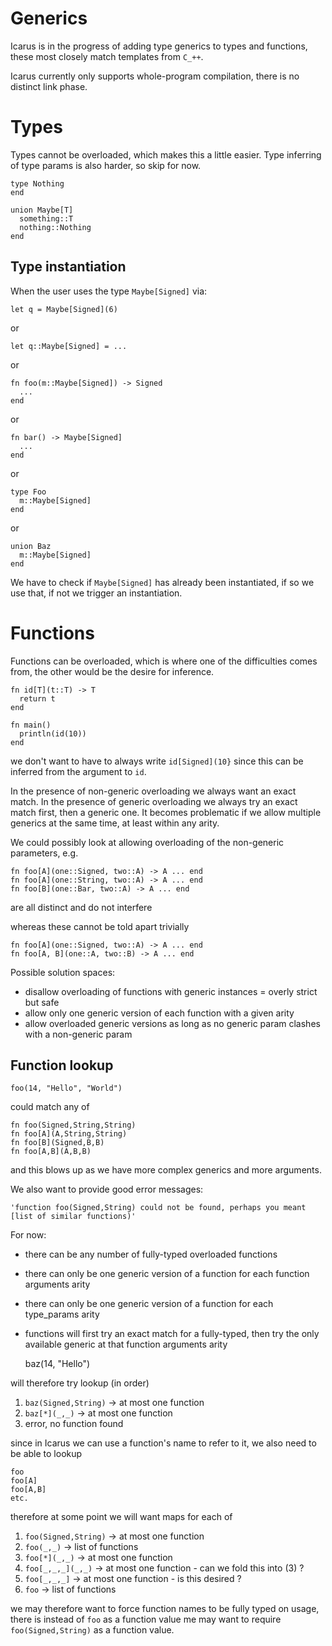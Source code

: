 Generics
========

Icarus is in the progress of adding type generics to types and functions,
these most closely match templates from `C_++`.

Icarus currently only supports whole-program compilation,
there is no distinct link phase.

Types
=====

Types cannot be overloaded, which makes this a little easier.
Type inferring of type params is also harder, so skip for now.

    type Nothing
    end

    union Maybe[T]
      something::T
      nothing::Nothing
    end

Type instantiation
------------------

When the user uses the type `Maybe[Signed]` via:

    let q = Maybe[Signed](6)

or

    let q::Maybe[Signed] = ...

or

    fn foo(m::Maybe[Signed]) -> Signed
      ...
    end

or

    fn bar() -> Maybe[Signed]
      ...
    end

or

    type Foo
      m::Maybe[Signed]
    end

or

    union Baz
      m::Maybe[Signed]
    end

We have to check if `Maybe[Signed]` has already been instantiated,
if so we use that,
if not we trigger an instantiation.

Functions
=========

Functions can be overloaded, which is where one of the difficulties comes from,
the other would be the desire for inference.

    fn id[T](t::T) -> T
      return t
    end

    fn main()
      println(id(10))
    end

we don't want to have to always write `id[Signed](10}` since this can be inferred
from the argument to `id`.

In the presence of non-generic overloading we always want an exact match.
In the presence of generic overloading we always try an exact match first,
then a generic one.
It becomes problematic if we allow multiple generics at the same time,
at least within any arity.

We could possibly look at allowing overloading of the non-generic parameters,
e.g.

    fn foo[A](one::Signed, two::A) -> A ... end
    fn foo[A](one::String, two::A) -> A ... end
    fn foo[B](one::Bar, two::A) -> A ... end

are all distinct and do not interfere

whereas these cannot be told apart trivially

    fn foo[A](one::Signed, two::A) -> A ... end
    fn foo[A, B](one::A, two::B) -> A ... end

Possible solution spaces:

- disallow overloading of functions with generic instances = overly strict but safe
- allow only one generic version of each function with a given arity
- allow overloaded generic versions as long as no generic param clashes with a non-generic param

Function lookup
---------------

    foo(14, "Hello", "World")

could match any of

    fn foo(Signed,String,String)
    fn foo[A](A,String,String)
    fn foo[B](Signed,B,B)
    fn foo[A,B](A,B,B)

and this blows up as we have more complex generics and more arguments.

We also want to provide good error messages:

    'function foo(Signed,String) could not be found, perhaps you meant [list of similar functions)'

For now:

- there can be any number of fully-typed overloaded functions
- there can only be one generic version of a function for each function arguments arity
- there can only be one generic version of a function for each type_params arity
- functions will first try an exact match for a fully-typed, then try the only available generic at that function arguments arity


    baz(14, "Hello")

will therefore try lookup (in order)

1. `baz(Signed,String)`    -> at most one function
2. `baz[*](_,_)`         -> at most one function
3. error, no function found

since in Icarus we can use a function's name to refer to it, we also need to be able to lookup

    foo
    foo[A]
    foo[A,B]
    etc.

therefore at some point we will want maps for each of

1. `foo(Signed,String)` -> at most one function
2. `foo(_,_)`         -> list of functions
3. `foo[*](_,_)`      -> at most one function
4. `foo[_,_,_](_,_)`  -> at most one function - can we fold this into (3) ?
5. `foo[_,_,_]`       -> at most one function - is this desired ?
6. `foo`              -> list of functions

we may therefore want to force function names to be fully typed on usage,
there is instead of `foo` as a function value
me may want to require `foo(Signed,String)` as a function value.

